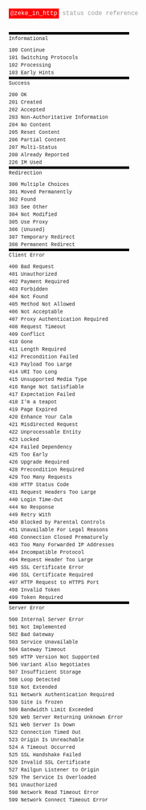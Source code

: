 <!--
title: Life in HTTP
description: Events in my life as HTTP status codes
website: http://zeke.sikelianos.com/http
keywords: [http, twitter, absurdism]
layout: false
publish_date: 2011-08-08

-->

<head>
  <meta http-equiv="Content-type" content="text/html; charset=utf-8">
  <title>http response codes</title>
  <meta name="viewport" content="width=device-width, initial-scale=1">
  <style type="text/css" media="screen">
    body {
      font-family: "Anonymous Pro", "Menlo", "Consolas", "Bitstream Vera Sans Mono", "Courier New", monospace;
      font-size: 12px;
      padding: 20px;
    }
    body > p {
      margin: 80px 0 20px 0;
      padding: 0;
      color: black;
      color: #999;
    }
    body > p > a {
      margin: 0;
      padding: 0;
      background-color: red;
      color: white;
      text-decoration: none;
      padding: 3px 3px 3px 3px;
    }
    body > p > a > span {
      color: pink;
    }
    body > p > a:hover {
      background-color: black;
    }
    body > ul {
      display: block;
      float: none;
      clear: both;
      margin: 30px 0 0 0;
      padding: 0;
      list-style: none;
    }
    body > ul > li {
      margin: 0;
      padding: 0;
      display: block;
      float: left;
      border-top: 5px solid black;
      width: 240px;
      margin-right: 20px;
    }
    body > ul > li > ul {
      margin: 0;
      padding: 0;
      list-style: none;
    }
    body > ul > li > ul > li {
      font-size: 10px;
      padding: 2px 0 2px 0;
    }
    body > ul > li > ul > li:first-child {
      padding: 3px 0 10px 0;
    }
  </style>
</head>

<body>
  <p>
    <a href="http://twitter.com/zeke_in_http"><span>@</span>zeke_in_http</a>
    status code reference
  </p>

  <ul>
    <li>
      <ul>
        <li>Informational</li>
        <li>100 Continue</li>
        <li>101 Switching Protocols</li>
        <li>102 Processing</li>
        <li>103 Early Hints</li>
      </ul>
    </li>
    <li>
      <ul>
        <li>Success</li>
        <li>200 OK</li>
        <li>201 Created</li>
        <li>202 Accepted</li>
        <li>203 Non-Authoritative Information</li>
        <li>204 No Content</li>
        <li>205 Reset Content</li>
        <li>206 Partial Content</li>
        <li>207 Multi-Status</li>
        <li>208 Already Reported</li>
        <li>226 IM Used</li>
      </ul>
    </li>
    <li>
      <ul>
        <li>Redirection</li>
        <li>300 Multiple Choices</li>
        <li>301 Moved Permanently</li>
        <li>302 Found</li>
        <li>303 See Other</li>
        <li>304 Not Modified</li>
        <li>305 Use Proxy</li>
        <li>306 (Unused)</li>
        <li>307 Temporary Redirect</li>
        <li>308 Permanent Redirect</li>
      </ul>
    </li>
    <li>
      <ul>
        <li>Client Error</li>
        <li>400 Bad Request</li>
        <li>401 Unauthorized</li>
        <li>402 Payment Required</li>
        <li>403 Forbidden</li>
        <li>404 Not Found</li>
        <li>405 Method Not Allowed</li>
        <li>406 Not Acceptable</li>
        <li>407 Proxy Authentication Required</li>
        <li>408 Request Timeout</li>
        <li>409 Conflict</li>
        <li>410 Gone</li>
        <li>411 Length Required</li>
        <li>412 Precondition Failed</li>
        <li>413 Payload Too Large</li>
        <li>414 URI Too Long</li>
        <li>415 Unsupported Media Type</li>
        <li>416 Range Not Satisfiable</li>
        <li>417 Expectation Failed</li>
        <li>418 I'm a teapot</li>
        <li>419 Page Expired</li>
        <li>420 Enhance Your Calm</li>
        <li>421 Misdirected Request</li>
        <li>422 Unprocessable Entity</li>
        <li>423 Locked</li>
        <li>424 Failed Dependency</li>
        <li>425 Too Early</li>
        <li>426 Upgrade Required</li>
        <li>428 Precondition Required</li>
        <li>429 Too Many Requests</li>
        <li>430 HTTP Status Code</li>
        <li>431 Request Headers Too Large</li>
        <li>440 Login Time-Out</li>
        <li>444 No Response</li>
        <li>449 Retry With</li>
        <li>450 Blocked by Parental Controls</li>
        <li>451 Unavailable For Legal Reasons</li>
        <li>460 Connection Closed Prematurely</li>
        <li>463 Too Many Forwarded IP Addresses</li>
        <li>464 Incompatible Protocol</li>
        <li>494 Request Header Too Large</li>
        <li>495 SSL Certificate Error</li>
        <li>496 SSL Certificate Required</li>
        <li>497 HTTP Request to HTTPS Port</li>
        <li>498 Invalid Token</li>
        <li>499 Token Required</li>
      </ul>
    </li>
    <li>
      <ul>
        <li>Server Error</li>
        <li>500 Internal Server Error</li>
        <li>501 Not Implemented</li>
        <li>502 Bad Gateway</li>
        <li>503 Service Unavailable</li>
        <li>504 Gateway Timeout</li>
        <li>505 HTTP Version Not Supported</li>
        <li>506 Variant Also Negotiates</li>
        <li>507 Insufficient Storage</li>
        <li>508 Loop Detected</li>
        <li>510 Not Extended</li>
        <li>511 Network Authentication Required</li>
        <li>530 Site is frozen</li>
        <li>509 Bandwidth Limit Exceeded</li>
        <li>520 Web Server Returning Unknown Error</li>
        <li>521 Web Server Is Down</li>
        <li>522 Connection Timed Out</li>
        <li>523 Origin Is Unreachable</li>
        <li>524 A Timeout Occurred</li>
        <li>525 SSL Handshake Failed</li>
        <li>526 Invalid SSL Certificate</li>
        <li>527 Railgun Listener to Origin</li>
        <li>529 The Service Is Overloaded</li>
        <li>561 Unauthorized</li>
        <li>598 Network Read Timeout Error</li>
        <li>599 Network Connect Timeout Error</li>
      </ul>
    </li>
  </ul>
</body>
